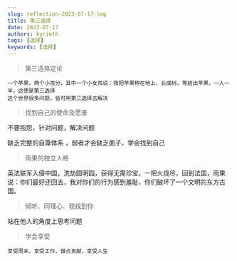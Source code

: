 ```yaml
---
slug: reflection-2023-07-17-log
title: 第三选择
date: 2023-07-17
authors: kyrieth
tags: [选择]
keywords: [选择]
---
```


> 第三选择定论

```
一个苹果，两个小孩分，其中一个小女孩说：我把苹果种在地上，长成树，等结出苹果，一人一半，这便是第三选择
这个世界很多问题，皆可用第三选择去解决

```

> 找到自己的使命及愿景

不要抱怨，针对问题，解决问题

缺乏完整的自尊体系 ，弱者才会缺乏面子，学会找到自己


> 雨果的独立人格

英法联军入侵中国，洗劫圆明园，获得无需珍宝，一把火烧尽，回到法国，雨果说：你们最好还回去，我对你们的行为感到羞耻，你们破坏了一个文明的东方古国。



> 倾听、同理心、我找到你

站在他人的角度上思考问题


> 学会享受

```
享受周末，享受工作，做点贡献，享受人生

```



